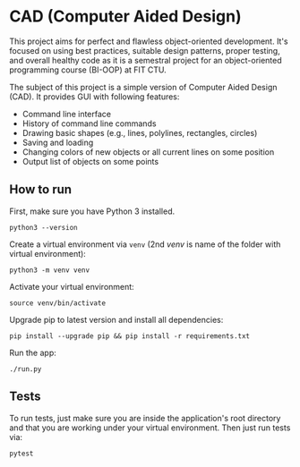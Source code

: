 # CAD (Computer Aided Design)

This project aims for perfect and flawless object-oriented development. 
It's focused on using best practices, suitable design patterns, proper testing, 
and overall healthy code as it is a semestral project for an object-oriented 
programming course (BI-OOP) at FIT CTU.

The subject of this project is a simple version of Computer Aided Design (CAD). 
It provides GUI with following features:
* Command line interface
* History of command line commands
* Drawing basic shapes (e.g., lines, polylines, rectangles, circles)
* Saving and loading
* Changing colors of new objects or all current lines on some position
* Output list of objects on some points


## How to run

First, make sure you have Python 3 installed.
```
python3 --version
```

Create a virtual environment via `venv` (2nd *venv* is name of the folder with 
virtual environment):
```
python3 -m venv venv
```

Activate your virtual environment:
```
source venv/bin/activate
```

Upgrade pip to latest version and install all dependencies:
```
pip install --upgrade pip && pip install -r requirements.txt
```

Run the app:
```
./run.py
```

## Tests

To run tests, just make sure you are inside the application's root directory and 
that you are working under your virtual environment. Then just run tests via:
```
pytest
```